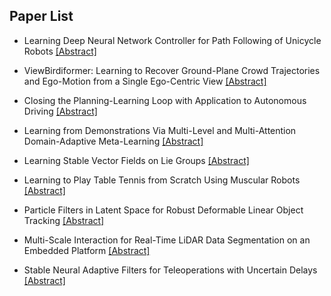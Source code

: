 ## Paper List

- Learning Deep Neural Network Controller for Path Following of Unicycle Robots
[[Abstract]](https://events.infovaya.com/presentation?id=91223)

- ViewBirdiformer: Learning to Recover Ground-Plane Crowd Trajectories and Ego-Motion from a Single Ego-Centric View
[[Abstract]](https://events.infovaya.com/presentation?id=91226)

- Closing the Planning-Learning Loop with Application to Autonomous Driving
[[Abstract]](https://events.infovaya.com/presentation?id=91229)

- Learning from Demonstrations Via Multi-Level and Multi-Attention Domain-Adaptive Meta-Learning
[[Abstract]](https://events.infovaya.com/presentation?id=91232)

- Learning Stable Vector Fields on Lie Groups
[[Abstract]](https://events.infovaya.com/presentation?id=91235)

- Learning to Play Table Tennis from Scratch Using Muscular Robots
[[Abstract]](https://events.infovaya.com/presentation?id=91238)

- Particle Filters in Latent Space for Robust Deformable Linear Object Tracking
[[Abstract]](https://events.infovaya.com/presentation?id=91241)

- Multi-Scale Interaction for Real-Time LiDAR Data Segmentation on an Embedded Platform
[[Abstract]](https://events.infovaya.com/presentation?id=91244)

- Stable Neural Adaptive Filters for Teleoperations with Uncertain Delays
[[Abstract]](https://events.infovaya.com/presentation?id=91247)


